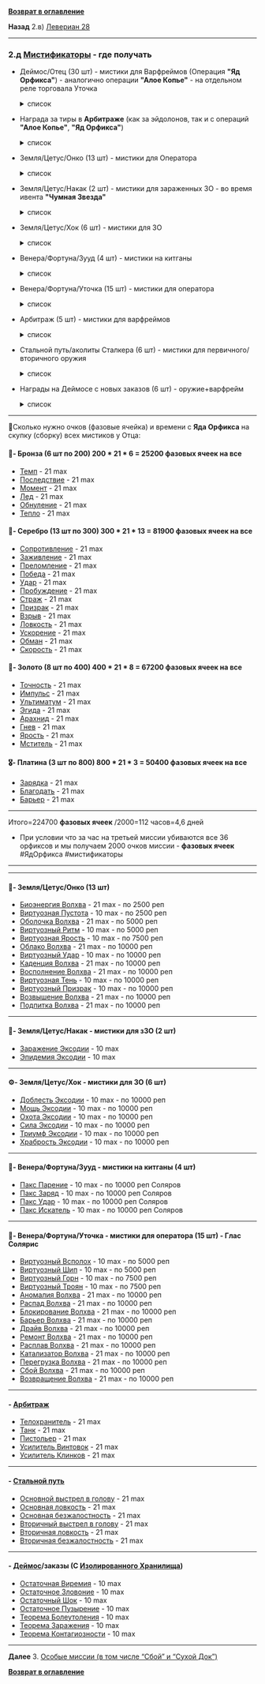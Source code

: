 **[Возврат в оглавление](index.md)**

**Назад**  2.в) [Левериан 28](02_c.md)
***
### 2.д [Мистификаторы](https://warframe.fandom.com/ru/wiki/%D0%9C%D0%B8%D1%81%D1%82%D0%B8%D1%84%D0%B8%D0%BA%D0%B0%D1%82%D0%BE%D1%80%D1%8B) - где получать

* Деймос/Отец (30 шт)   - мистики для Варфреймов (Операция **"Яд Орфикса"**)  - аналогично операции **"Алое Копье"** - на отдельном реле торговала Уточка
    <details>
         <summary> список </summary>
          
        🥉- Бронза 6 шт
        Темп              
        Последствие       
        Момент            
        Лед              
        Обнуление         
        Тепло             
        🥈- Серебро 13 шт
        Сопротивление     
        Заживление        
        Преломление       
        Победа            
        Удар              
        Пробуждение       
        Страж             
        Призрак           
        Взрыв             
        Ловкость          
        Ускорение         
        Обман             
        Скорость          
        🥇- Золото 8 шт 
        Точность          
        Импульс           
        Ультиматум        
        Эгида             
        Арахнид           
        Гнев              
        Ярость            
        Мститель          
        🎖- Платина  3 шт
        Зарядка           
        Благодать         
        Барьер            
    </details>

* Награда за тиры в **Арбитраже** (как за эйдолонов, так и с операций **"Алое Копье"**, **"Яд Орфикса"**)
    <details>
         <summary> список </summary>
        
        Телохранитель
        Танк
        Пистольер
        Усилитель Винтовок
        Усилитель Клинков
    </details>

* Земля/Цетус/Онко  (13 шт) - мистики для Оператора 
    <details>
         <summary> список </summary>

        Биоэнергия Волхва 
        Виртуозная Пустота
        Оболочка Волхва
        Виртуозный Ритм
        Виртуозная Ярость
        Облако Волхва
        Виртуозный Удар 
        Каденция Волхва
        Восполнение Волхва
        Виртуозная Тень
        Виртуозный Призрак 
        Возвышение Волхва
        Подпитка Волхва      

    </details>
* Земля/Цетус/Накак (2 шт) - мистики для зараженных ЗО - во время ивента **"Чумная Звезда"**
    <details>
         <summary> список </summary>

            Заражение Эксодии
            Эпидемия Эксодии
    </details>
* Земля/Цетус/Хок   (6 шт)    - мистики для ЗО 
    <details>
         <summary> список </summary>

          Доблесть Эксодии
          Мощь Эксодии
          Охота Эксодии
          Сила Эксодии 
          Триумф Эксодии 
          Храбрость Эксодии  
    </details>


* Венера/Фортуна/Зууд (4 шт) - мистики на китганы 
    <details>
         <summary> список </summary>

        Пакс Парение
        Пакс Заряд
        Пакс Удар
        Пакс Искатель   
            
    </details>

* Венера/Фортуна/Уточка (15 шт) - мистики для оператора
    <details>
         <summary> список </summary>

            Виртуозный Всполох
            Виртуозный Шип
            Виртуозный Горн
            Виртуозный Троян
            Аномалия Волхва
            Распад Волхва
            Блокирование Волхва
            Барьер Волхва
            Драйв Волхва
            Ремонт Волхва
            Расплав Волхва
            Катализатор Волхва
            Перегрузка Волхва
            Сбой Волхва
            Возвращение Волхва          
            
    </details>

* Арбитраж (5 шт)           - мистики для варфреймов
    <details>
         <summary> список </summary>

            Телохранитель
            Танк
            Пистольер
            Усилитель Винтовок	
            Усилитель Клинков             
            
    </details>

* Стальной путь/аколиты Сталкера (6 шт)           - мистики для первичного/вторичного оружия
    <details>
         <summary> список </summary>

            Основной выстрел в голову
            Основная ловкость
            Основная безжалостность
            Вторичный выстрел в голову
            Вторичная ловкость
            Вторичная безжалостность            
            
    </details>

* Награды на Деймосе с новых заказов (6 шт) - оружие+варфрейм
    <details>
         <summary> список </summary>

            Остаточная Виремия
            Остаточное Зловоние
            Остаточный Шок
            Остаточное Пузырение
            Теорема Болеутоления
            Теорема Заражения
            Теорема Контагиозности            
            
    </details>

***

🏦Сколько нужно очков (фазовые ячейка) и времени с **Яда Орфикса** на скупку (сборку) всех мистиков у Отца:
#### 🥉- Бронза (6 шт по 200) 200 * 21 * 6 = 25200 фазовых ячеек на все
* [Темп](https://warframe.fandom.com/ru/wiki/%D0%9C%D0%B8%D1%81%D1%82%D0%B8%D1%87%D0%B5%D1%81%D0%BA%D0%B8%D0%B9_%D0%A2%D0%B5%D0%BC%D0%BF)              - 21 max
* [Последствие](https://warframe.fandom.com/ru/wiki/%D0%9C%D0%B8%D1%81%D1%82%D0%B8%D1%87%D0%B5%D1%81%D0%BA%D0%BE%D0%B5_%D0%9F%D0%BE%D1%81%D0%BB%D0%B5%D0%B4%D1%81%D1%82%D0%B2%D0%B8%D0%B5)       - 21 max
* [Момент](https://warframe.fandom.com/ru/wiki/%D0%9C%D0%B8%D1%81%D1%82%D0%B8%D1%87%D0%B5%D1%81%D0%BA%D0%B8%D0%B9_%D0%9C%D0%BE%D0%BC%D0%B5%D0%BD%D1%82)            - 21 max
* [Лед](https://warframe.fandom.com/ru/wiki/%D0%9C%D0%B8%D1%81%D1%82%D0%B8%D1%87%D0%B5%D1%81%D0%BA%D0%B8%D0%B9_%D0%9B%D1%91%D0%B4)               - 21 max
* [Обнуление](https://warframe.fandom.com/ru/wiki/%D0%9C%D0%B8%D1%81%D1%82%D0%B8%D1%87%D0%B5%D1%81%D0%BA%D0%BE%D0%B5_%D0%9E%D0%B1%D0%BD%D1%83%D0%BB%D0%B5%D0%BD%D0%B8%D0%B5)         - 21 max
* [Тепло](https://warframe.fandom.com/ru/wiki/%D0%9C%D0%B8%D1%81%D1%82%D0%B8%D1%87%D0%B5%D1%81%D0%BA%D0%BE%D0%B5_%D0%A2%D0%B5%D0%BF%D0%BB%D0%BE)             - 21 max
#### 🥈- Серебро (13 шт по 300) 300 * 21 * 13 = 81900 фазовых ячеек на все
* [Сопротивление](https://warframe.fandom.com/ru/wiki/%D0%9C%D0%B8%D1%81%D1%82%D0%B8%D1%87%D0%B5%D1%81%D0%BA%D0%BE%D0%B5_%D0%A1%D0%BE%D0%BF%D1%80%D0%BE%D1%82%D0%B8%D0%B2%D0%BB%D0%B5%D0%BD%D0%B8%D0%B5)     - 21 max
* [Заживление](https://warframe.fandom.com/ru/wiki/%D0%9C%D0%B8%D1%81%D1%82%D0%B8%D1%87%D0%B5%D1%81%D0%BA%D0%BE%D0%B5_%D0%97%D0%B0%D0%B6%D0%B8%D0%B2%D0%BB%D0%B5%D0%BD%D0%B8%D0%B5)        - 21 max
* [Преломление](https://warframe.fandom.com/ru/wiki/%D0%9C%D0%B8%D1%81%D1%82%D0%B8%D1%87%D0%B5%D1%81%D0%BA%D0%BE%D0%B5_%D0%9F%D1%80%D0%B5%D0%BB%D0%BE%D0%BC%D0%BB%D0%B5%D0%BD%D0%B8%D0%B5)       - 21 max
* [Победа](https://warframe.fandom.com/ru/wiki/%D0%9C%D0%B8%D1%81%D1%82%D0%B8%D1%87%D0%B5%D1%81%D0%BA%D0%B0%D1%8F_%D0%9F%D0%BE%D0%B1%D0%B5%D0%B4%D0%B0)            - 21 max
* [Удар](https://warframe.fandom.com/ru/wiki/%D0%9C%D0%B8%D1%81%D1%82%D0%B8%D1%87%D0%B5%D1%81%D0%BA%D0%B8%D0%B9_%D0%A3%D0%B4%D0%B0%D1%80)              - 21 max
* [Пробуждение](https://warframe.fandom.com/ru/wiki/%D0%9C%D0%B8%D1%81%D1%82%D0%B8%D1%87%D0%B5%D1%81%D0%BA%D0%BE%D0%B5_%D0%9F%D1%80%D0%BE%D0%B1%D1%83%D0%B6%D0%B4%D0%B5%D0%BD%D0%B8%D0%B5)       - 21 max
* [Страж](https://warframe.fandom.com/ru/wiki/%D0%9C%D0%B8%D1%81%D1%82%D0%B8%D1%87%D0%B5%D1%81%D0%BA%D0%B8%D0%B9_%D0%A1%D1%82%D1%80%D0%B0%D0%B6)             - 21 max
* [Призрак](https://warframe.fandom.com/ru/wiki/%D0%9C%D0%B8%D1%81%D1%82%D0%B8%D1%87%D0%B5%D1%81%D0%BA%D0%B8%D0%B9_%D0%9F%D1%80%D0%B8%D0%B7%D1%80%D0%B0%D0%BA)           - 21 max
* [Взрыв](https://warframe.fandom.com/ru/wiki/%D0%9C%D0%B8%D1%81%D1%82%D0%B8%D1%87%D0%B5%D1%81%D0%BA%D0%B8%D0%B9_%D0%92%D0%B7%D1%80%D1%8B%D0%B2)             - 21 max
* [Ловкость](https://warframe.fandom.com/ru/wiki/%D0%9C%D0%B8%D1%81%D1%82%D0%B8%D1%87%D0%B5%D1%81%D0%BA%D0%B0%D1%8F_%D0%9B%D0%BE%D0%B2%D0%BA%D0%BE%D1%81%D1%82%D1%8C)          - 21 max
* [Ускорение](https://warframe.fandom.com/ru/wiki/%D0%9C%D0%B8%D1%81%D1%82%D0%B8%D1%87%D0%B5%D1%81%D0%BA%D0%BE%D0%B5_%D0%A3%D1%81%D0%BA%D0%BE%D1%80%D0%B5%D0%BD%D0%B8%D0%B5)         - 21 max
* [Обман](https://warframe.fandom.com/ru/wiki/%D0%9C%D0%B8%D1%81%D1%82%D0%B8%D1%87%D0%B5%D1%81%D0%BA%D0%B8%D0%B9_%D0%9E%D0%B1%D0%BC%D0%B0%D0%BD)             - 21 max
* [Скорость](https://warframe.fandom.com/ru/wiki/%D0%9C%D0%B8%D1%81%D1%82%D0%B8%D1%87%D0%B5%D1%81%D0%BA%D0%B0%D1%8F_%D0%A1%D0%BA%D0%BE%D1%80%D0%BE%D1%81%D1%82%D1%8C)          - 21 max
#### 🥇- Золото (8 шт по 400) 400 * 21 * 8 = 67200 фазовых ячеек на все
* [Точность](https://warframe.fandom.com/ru/wiki/%D0%9C%D0%B8%D1%81%D1%82%D0%B8%D1%87%D0%B5%D1%81%D0%BA%D0%B0%D1%8F_%D0%A2%D0%BE%D1%87%D0%BD%D0%BE%D1%81%D1%82%D1%8C)          - 21 max
* [Импульс](https://warframe.fandom.com/ru/wiki/%D0%9C%D0%B8%D1%81%D1%82%D0%B8%D1%87%D0%B5%D1%81%D0%BA%D0%B8%D0%B9_%D0%98%D0%BC%D0%BF%D1%83%D0%BB%D1%8C%D1%81)           - 21 max
* [Ультиматум](https://warframe.fandom.com/ru/wiki/%D0%9C%D0%B8%D1%81%D1%82%D0%B8%D1%87%D0%B5%D1%81%D0%BA%D0%B8%D0%B9_%D0%A3%D0%BB%D1%8C%D1%82%D0%B8%D0%BC%D0%B0%D1%82%D1%83%D0%BC)        - 21 max
* [Эгида](https://warframe.fandom.com/ru/wiki/%D0%9C%D0%B8%D1%81%D1%82%D0%B8%D1%87%D0%B5%D1%81%D0%BA%D0%B0%D1%8F_%D0%AD%D0%B3%D0%B8%D0%B4%D0%B0)             - 21 max
* [Арахнид](https://warframe.fandom.com/ru/wiki/%D0%9C%D0%B8%D1%81%D1%82%D0%B8%D1%87%D0%B5%D1%81%D0%BA%D0%B8%D0%B9_%D0%90%D1%80%D0%B0%D1%85%D0%BD%D0%B8%D0%B4)           - 21 max
* [Гнев](https://warframe.fandom.com/ru/wiki/%D0%9C%D0%B8%D1%81%D1%82%D0%B8%D1%87%D0%B5%D1%81%D0%BA%D0%B8%D0%B9_%D0%93%D0%BD%D0%B5%D0%B2)              - 21 max
* [Ярость](https://warframe.fandom.com/ru/wiki/%D0%9C%D0%B8%D1%81%D1%82%D0%B8%D1%87%D0%B5%D1%81%D0%BA%D0%B0%D1%8F_%D0%AF%D1%80%D0%BE%D1%81%D1%82%D1%8C)            - 21 max
* [Мститель](https://warframe.fandom.com/ru/wiki/%D0%9C%D0%B8%D1%81%D1%82%D0%B8%D1%87%D0%B5%D1%81%D0%BA%D0%B8%D0%B9_%D0%9C%D1%81%D1%82%D0%B8%D1%82%D0%B5%D0%BB%D1%8C)          - 21 max
#### 🎖- Платина  (3 шт по 800) 800 * 21 * 3 = 50400 фазовых ячеек на все
* [Зарядка](https://warframe.fandom.com/ru/wiki/%D0%9C%D0%B8%D1%81%D1%82%D0%B8%D1%87%D0%B5%D1%81%D0%BA%D0%B0%D1%8F_%D0%97%D0%B0%D1%80%D1%8F%D0%B4%D0%BA%D0%B0)           - 21 max
* [Благодать](https://warframe.fandom.com/ru/wiki/%D0%9C%D0%B8%D1%81%D1%82%D0%B8%D1%87%D0%B5%D1%81%D0%BA%D0%B0%D1%8F_%D0%91%D0%BB%D0%B0%D0%B3%D0%BE%D0%B4%D0%B0%D1%82%D1%8C)         - 21 max
* [Барьер](https://warframe.fandom.com/ru/wiki/%D0%9C%D0%B8%D1%81%D1%82%D0%B8%D1%87%D0%B5%D1%81%D0%BA%D0%B8%D0%B9_%D0%91%D0%B0%D1%80%D1%8C%D0%B5%D1%80)            - 21 max
***
Итого=224700 **фазовых ячеек**
/2000=112 часов=4,6 дней
* При условии что за час на третьей миссии убиваются все 36 орфиксов и мы получаем 2000 очков миссии - **фазовых ячеек**
#ЯдОрфикса #мистификаторы
***
***

#### 💎- Земля/Цетус/Онко (13 шт)
* [Биоэнергия Волхва](https://warframe.fandom.com/ru/wiki/%D0%91%D0%B8%D0%BE%D1%8D%D0%BD%D0%B5%D1%80%D0%B3%D0%B8%D1%8F_%D0%92%D0%BE%D0%BB%D1%85%D0%B2%D0%B0)     - 21 max  - по 2500 реп 
* [Виртуозная Пустота](https://warframe.fandom.com/ru/wiki/%D0%92%D0%B8%D1%80%D1%82%D1%83%D0%BE%D0%B7%D0%BD%D0%B0%D1%8F_%D0%9F%D1%83%D1%81%D1%82%D0%BE%D1%82%D0%B0)    -  10 max  - по 2500 реп 
* [Оболочка Волхва](https://warframe.fandom.com/ru/wiki/%D0%9E%D0%B1%D0%BE%D0%BB%D0%BE%D1%87%D0%BA%D0%B0_%D0%92%D0%BE%D0%BB%D1%85%D0%B2%D0%B0)       - 21 max  - по 5000 реп 
* [Виртуозный Ритм](https://warframe.fandom.com/ru/wiki/%D0%92%D0%B8%D1%80%D1%82%D1%83%D0%BE%D0%B7%D0%BD%D1%8B%D0%B9_%D0%A0%D0%B8%D1%82%D0%BC)       -  10 max  - по 5000 реп 
* [Виртуозная Ярость](https://warframe.fandom.com/ru/wiki/%D0%92%D0%B8%D1%80%D1%82%D1%83%D0%BE%D0%B7%D0%BD%D0%B0%D1%8F_%D0%AF%D1%80%D0%BE%D1%81%D1%82%D1%8C)     -  10 max  - по 7500 реп 
* [Облако Волхва](https://warframe.fandom.com/ru/wiki/%D0%9E%D0%B1%D0%BB%D0%B0%D0%BA%D0%BE_%D0%92%D0%BE%D0%BB%D1%85%D0%B2%D0%B0)         - 21 max  - по 10000 реп 
* [Виртуозный Удар](https://warframe.fandom.com/ru/wiki/%D0%92%D0%B8%D1%80%D1%82%D1%83%D0%BE%D0%B7%D0%BD%D1%8B%D0%B9_%D0%A3%D0%B4%D0%B0%D1%80)       -  10 max  - по 10000 реп 
* [Каденция Волхва](https://warframe.fandom.com/ru/wiki/%D0%9A%D0%B0%D0%B4%D0%B5%D0%BD%D1%86%D0%B8%D1%8F_%D0%92%D0%BE%D0%BB%D1%85%D0%B2%D0%B0)       - 21 max  - по 10000 реп 
* [Восполнение Волхва](https://warframe.fandom.com/ru/wiki/%D0%92%D0%BE%D1%81%D0%BF%D0%BE%D0%BB%D0%BD%D0%B5%D0%BD%D0%B8%D0%B5_%D0%92%D0%BE%D0%BB%D1%85%D0%B2%D0%B0)    - 21 max  - по 10000 реп 
* [Виртуозная Тень](https://warframe.fandom.com/ru/wiki/%D0%92%D0%B8%D1%80%D1%82%D1%83%D0%BE%D0%B7%D0%BD%D0%B0%D1%8F_%D0%A2%D0%B5%D0%BD%D1%8C)       -  10 max  - по 10000 реп 
* [Виртуозный Призрак](https://warframe.fandom.com/ru/wiki/%D0%92%D0%B8%D1%80%D1%82%D1%83%D0%BE%D0%B7%D0%BD%D1%8B%D0%B9_%D0%9F%D1%80%D0%B8%D0%B7%D1%80%D0%B0%D0%BA)    -  10 max  - по 10000 реп 
* [Возвышение Волхва](https://warframe.fandom.com/ru/wiki/%D0%92%D0%BE%D0%B7%D0%B2%D1%8B%D1%88%D0%B5%D0%BD%D0%B8%D0%B5_%D0%92%D0%BE%D0%BB%D1%85%D0%B2%D0%B0)     - 21 max  - по 10000 реп 
* [Подпитка Волхва](https://warframe.fandom.com/ru/wiki/%D0%9F%D0%BE%D0%B4%D0%BF%D0%B8%D1%82%D0%BA%D0%B0_%D0%92%D0%BE%D0%BB%D1%85%D0%B2%D0%B0)       - 21 max  - по 10000 реп 
***
#### 🦠- Земля/Цетус/Накак - мистики для зЗО (2 шт)
* [Заражение Эксодии](https://warframe.fandom.com/ru/wiki/%D0%97%D0%B0%D1%80%D0%B0%D0%B6%D0%B5%D0%BD%D0%B8%D0%B5_%D0%AD%D0%BA%D1%81%D0%BE%D0%B4%D0%B8%D0%B8)     - 10 max
* [Эпидемия Эксодии](https://warframe.fandom.com/ru/wiki/%D0%AD%D0%BF%D0%B8%D0%B4%D0%B5%D0%BC%D0%B8%D1%8F_%D0%AD%D0%BA%D1%81%D0%BE%D0%B4%D0%B8%D0%B8)      - 10 max
***
#### ⚙️- Земля/Цетус/Хок - мистики для ЗО (6 шт)
* [Доблесть Эксодии](https://warframe.fandom.com/ru/wiki/%D0%94%D0%BE%D0%B1%D0%BB%D0%B5%D1%81%D1%82%D1%8C_%D0%AD%D0%BA%D1%81%D0%BE%D0%B4%D0%B8%D0%B8)      - 10 max   - по 10000 реп 
* [Мощь Эксодии](https://warframe.fandom.com/ru/wiki/%D0%9C%D0%BE%D1%89%D1%8C_%D0%AD%D0%BA%D1%81%D0%BE%D0%B4%D0%B8%D0%B8)          - 10 max   - по 10000 реп 
* [Охота Эксодии](https://warframe.fandom.com/ru/wiki/%D0%9E%D1%85%D0%BE%D1%82%D0%B0_%D0%AD%D0%BA%D1%81%D0%BE%D0%B4%D0%B8%D0%B8)         - 10 max   - по 10000 реп 
* [Сила Эксодии](https://warframe.fandom.com/ru/wiki/%D0%A1%D0%B8%D0%BB%D0%B0_%D0%AD%D0%BA%D1%81%D0%BE%D0%B4%D0%B8%D0%B8)          - 10 max   - по 10000 реп 
* [Триумф Эксодии](https://warframe.fandom.com/ru/wiki/%D0%A2%D1%80%D0%B8%D1%83%D0%BC%D1%84_%D0%AD%D0%BA%D1%81%D0%BE%D0%B4%D0%B8%D0%B8)        - 10 max   - по 10000 реп 
* [Храбрость Эксодии](https://warframe.fandom.com/ru/wiki/%D0%A5%D1%80%D0%B0%D0%B1%D1%80%D0%BE%D1%81%D1%82%D1%8C_%D0%AD%D0%BA%D1%81%D0%BE%D0%B4%D0%B8%D0%B8)     - 10 max   - по 10000 реп 
***
#### 🧿- Венера/Фортуна/Зууд - мистики на китганы (4 шт)
* [Пакс Парение](https://warframe.fandom.com/ru/wiki/%D0%9F%D0%B0%D0%BA%D1%81_%D0%9F%D0%B0%D1%80%D0%B5%D0%BD%D0%B8%D0%B5)          - 10 max   - по 10000 реп Соляров
* [Пакс Заряд](https://warframe.fandom.com/ru/wiki/%D0%9F%D0%B0%D0%BA%D1%81_%D0%97%D0%B0%D1%80%D1%8F%D0%B4)            - 10 max   - по 10000 реп Соляров
* [Пакс Удар](https://warframe.fandom.com/ru/wiki/%D0%9F%D0%B0%D0%BA%D1%81_%D0%A3%D0%B4%D0%B0%D1%80)             - 10 max   - по 10000 реп Соляров
* [Пакс Искатель](https://warframe.fandom.com/ru/wiki/%D0%9F%D0%B0%D0%BA%D1%81_%D0%98%D1%81%D0%BA%D0%B0%D1%82%D0%B5%D0%BB%D1%8C)         - 10 max   - по 10000 реп Соляров
***
#### 🗼- Венера/Фортуна/Уточка - мистики для оператора (15 шт) -  Глас Солярис
* [Виртуозный Всполох](https://warframe.fandom.com/ru/wiki/%D0%92%D0%B8%D1%80%D1%82%D1%83%D0%BE%D0%B7%D0%BD%D1%8B%D0%B9_%D0%92%D1%81%D0%BF%D0%BE%D0%BB%D0%BE%D1%85)    - 10 max  - по 5000 реп
* [Виртуозный Шип](https://warframe.fandom.com/ru/wiki/%D0%92%D0%B8%D1%80%D1%82%D1%83%D0%BE%D0%B7%D0%BD%D1%8B%D0%B9_%D0%A8%D0%B8%D0%BF)        - 10 max  - по 5000 реп
* [Виртуозный Горн](https://warframe.fandom.com/ru/wiki/%D0%92%D0%B8%D1%80%D1%82%D1%83%D0%BE%D0%B7%D0%BD%D1%8B%D0%B9_%D0%93%D0%BE%D1%80%D0%BD)       - 10 max  - по 7500 реп
* [Виртуозный Троян](https://warframe.fandom.com/ru/wiki/%D0%92%D0%B8%D1%80%D1%82%D1%83%D0%BE%D0%B7%D0%BD%D1%8B%D0%B9_%D0%A2%D1%80%D0%BE%D1%8F%D0%BD)      - 10 max  - по 7500 реп
* [Аномалия Волхва](https://warframe.fandom.com/ru/wiki/%D0%90%D0%BD%D0%BE%D0%BC%D0%B0%D0%BB%D0%B8%D1%8F_%D0%92%D0%BE%D0%BB%D1%85%D0%B2%D0%B0)       - 21 max  - по 10000 реп 
* [Распад Волхва](https://warframe.fandom.com/ru/wiki/%D0%A0%D0%B0%D1%81%D0%BF%D0%B0%D0%B4_%D0%92%D0%BE%D0%BB%D1%85%D0%B2%D0%B0)         - 21 max  - по 10000 реп
* [Блокирование Волхва](https://warframe.fandom.com/ru/wiki/%D0%91%D0%BB%D0%BE%D0%BA%D0%B8%D1%80%D0%BE%D0%B2%D0%B0%D0%BD%D0%B8%D0%B5_%D0%92%D0%BE%D0%BB%D1%85%D0%B2%D0%B0)   - 21 max  - по 10000 реп
* [Барьер Волхва](https://warframe.fandom.com/ru/wiki/%D0%91%D0%B0%D1%80%D1%8C%D0%B5%D1%80_%D0%92%D0%BE%D0%BB%D1%85%D0%B2%D0%B0)         - 21 max  - по 10000 реп
* [Драйв Волхва](https://warframe.fandom.com/ru/wiki/%D0%94%D1%80%D0%B0%D0%B9%D0%B2_%D0%92%D0%BE%D0%BB%D1%85%D0%B2%D0%B0)          - 21 max  - по 10000 реп
* [Ремонт Волхва](https://warframe.fandom.com/ru/wiki/%D0%A0%D0%B5%D0%BC%D0%BE%D0%BD%D1%82_%D0%92%D0%BE%D0%BB%D1%85%D0%B2%D0%B0)         - 21 max  - по 10000 реп
* [Расплав Волхва](https://warframe.fandom.com/ru/wiki/%D0%A0%D0%B0%D1%81%D0%BF%D0%BB%D0%B0%D0%B2_%D0%92%D0%BE%D0%BB%D1%85%D0%B2%D0%B0)        - 21 max  - по 10000 реп
* [Катализатор Волхва](https://warframe.fandom.com/ru/wiki/%D0%9A%D0%B0%D1%82%D0%B0%D0%BB%D0%B8%D0%B7%D0%B0%D1%82%D0%BE%D1%80_%D0%92%D0%BE%D0%BB%D1%85%D0%B2%D0%B0)    - 21 max  - по 10000 реп
* [Перегрузка Волхва](https://warframe.fandom.com/ru/wiki/%D0%9F%D0%B5%D1%80%D0%B5%D0%B3%D1%80%D1%83%D0%B7%D0%BA%D0%B0_%D0%92%D0%BE%D0%BB%D1%85%D0%B2%D0%B0)     - 21 max  - по 10000 реп
* [Сбой Волхва](https://warframe.fandom.com/ru/wiki/%D0%A1%D0%B1%D0%BE%D0%B9_%D0%92%D0%BE%D0%BB%D1%85%D0%B2%D0%B0)           - 21 max  - по 10000 реп
* [Возвращение Волхва](https://warframe.fandom.com/ru/wiki/%D0%92%D0%BE%D0%B7%D0%B2%D1%80%D0%B0%D1%89%D0%B5%D0%BD%D0%B8%D0%B5_%D0%92%D0%BE%D0%BB%D1%85%D0%B2%D0%B0)    - 21 max  - по 10000 реп
***
#### - [Арбитраж](https://warframe.fandom.com/ru/wiki/%D0%90%D1%80%D0%B1%D0%B8%D1%82%D1%80%D0%B0%D0%B6)
* [Телохранитель](https://warframe.fandom.com/ru/wiki/%D0%9C%D0%B8%D1%81%D1%82%D0%B8%D1%87%D0%B5%D1%81%D0%BA%D0%B8%D0%B9_%D0%A2%D0%B5%D0%BB%D0%BE%D1%85%D1%80%D0%B0%D0%BD%D0%B8%D1%82%D0%B5%D0%BB%D1%8C)		    - 21 max
* [Танк](https://warframe.fandom.com/ru/wiki/%D0%9C%D0%B8%D1%81%D1%82%D0%B8%D1%87%D0%B5%D1%81%D0%BA%D0%B8%D0%B9_%D0%A2%D0%B0%D0%BD%D0%BA)	                - 21 max
* [Пистольер](https://warframe.fandom.com/ru/wiki/%D0%9C%D0%B8%D1%81%D1%82%D0%B8%D1%87%D0%B5%D1%81%D0%BA%D0%B8%D0%B9_%D0%9F%D0%B8%D1%81%D1%82%D0%BE%D0%BB%D1%8C%D0%B5%D1%80)		        - 21 max
* [Усилитель Винтовок](https://warframe.fandom.com/ru/wiki/%D0%9C%D0%B8%D1%81%D1%82%D0%B8%D1%87%D0%B5%D1%81%D0%BA%D0%B8%D0%B9_%D0%A3%D1%81%D0%B8%D0%BB%D0%B8%D1%82%D0%B5%D0%BB%D1%8C_%D0%92%D0%B8%D0%BD%D1%82%D0%BE%D0%B2%D0%BE%D0%BA)	- 21 max	
* [Усилитель Клинков](https://warframe.fandom.com/ru/wiki/%D0%9C%D0%B8%D1%81%D1%82%D0%B8%D1%87%D0%B5%D1%81%D0%BA%D0%B8%D0%B9_%D0%A3%D1%81%D0%B8%D0%BB%D0%B8%D1%82%D0%B5%D0%BB%D1%8C_%D0%9A%D0%BB%D0%B8%D0%BD%D0%BA%D0%BE%D0%B2)	    - 21 max	
***

#### - [Стальной путь](https://warframe.fandom.com/ru/wiki/%D0%A1%D1%82%D0%B0%D0%BB%D1%8C%D0%BD%D0%BE%D0%B9_%D0%9F%D1%83%D1%82%D1%8C)
* [Основной выстрел в голову](https://warframe.fandom.com/ru/wiki/%D0%9E%D1%81%D0%BD%D0%BE%D0%B2%D0%BD%D0%BE%D0%B9_%D0%92%D1%8B%D1%81%D1%82%D1%80%D0%B5%D0%BB_%D0%92_%D0%93%D0%BE%D0%BB%D0%BE%D0%B2%D1%83)    - 21 max	
* [Основная ловкость](https://warframe.fandom.com/ru/wiki/%D0%9E%D1%81%D0%BD%D0%BE%D0%B2%D0%BD%D0%B0%D1%8F_%D0%9B%D0%BE%D0%B2%D0%BA%D0%BE%D1%81%D1%82%D1%8C)    - 21 max	
* [Основная безжалостность](https://warframe.fandom.com/ru/wiki/%D0%9E%D1%81%D0%BD%D0%BE%D0%B2%D0%BD%D0%B0%D1%8F_%D0%91%D0%B5%D0%B7%D0%B6%D0%B0%D0%BB%D0%BE%D1%81%D1%82%D0%BD%D0%BE%D1%81%D1%82%D1%8C)    - 21 max	
* [Вторичный выстрел в голову](https://warframe.fandom.com/ru/wiki/%D0%92%D1%82%D0%BE%D1%80%D0%B8%D1%87%D0%BD%D1%8B%D0%B9_%D0%92%D1%8B%D1%81%D1%82%D1%80%D0%B5%D0%BB_%D0%92_%D0%93%D0%BE%D0%BB%D0%BE%D0%B2%D1%83)    - 21 max
* [Вторичная ловкость](https://warframe.fandom.com/ru/wiki/%D0%92%D1%82%D0%BE%D1%80%D0%B8%D1%87%D0%BD%D0%B0%D1%8F_%D0%9B%D0%BE%D0%B2%D0%BA%D0%BE%D1%81%D1%82%D1%8C)    - 21 max
* [Вторичная безжалостность](https://warframe.fandom.com/ru/wiki/%D0%92%D1%82%D0%BE%D1%80%D0%B8%D1%87%D0%BD%D0%B0%D1%8F_%D0%91%D0%B5%D0%B7%D0%B6%D0%B0%D0%BB%D0%BE%D1%81%D1%82%D0%BD%D0%BE%D1%81%D1%82%D1%8C)    - 21 max	
***

#### - **[Деймос](https://warframe.fandom.com/ru/wiki/%D0%94%D0%B5%D0%B9%D0%BC%D0%BE%D1%81)/заказы** (С [Изолированного Хранилища](https://warframe.fandom.com/ru/wiki/%D0%98%D0%B7%D0%BE%D0%BB%D0%B8%D1%80%D0%BE%D0%B2%D0%B0%D0%BD%D0%BD%D0%BE%D0%B5_%D0%A5%D1%80%D0%B0%D0%BD%D0%B8%D0%BB%D0%B8%D1%89%D0%B5))

* [Остаточная Виремия](https://warframe.fandom.com/ru/wiki/%D0%9E%D1%81%D1%82%D0%B0%D1%82%D0%BE%D1%87%D0%BD%D0%B0%D1%8F_%D0%92%D0%B8%D1%80%D0%B5%D0%BC%D0%B8%D1%8F)	- 10 max
* [Остаточное Зловоние](https://warframe.fandom.com/ru/wiki/%D0%9E%D1%81%D1%82%D0%B0%D1%82%D0%BE%D1%87%D0%BD%D0%BE%D0%B5_%D0%97%D0%BB%D0%BE%D0%B2%D0%BE%D0%BD%D0%B8%D0%B5)	- 10 max
* [Остаточный Шок](https://warframe.fandom.com/ru/wiki/%D0%9E%D1%81%D1%82%D0%B0%D1%82%D0%BE%D1%87%D0%BD%D1%8B%D0%B9_%D0%A8%D0%BE%D0%BA) 	- 10 max
* [Остаточное Пузырение](https://warframe.fandom.com/ru/wiki/%D0%9E%D1%81%D1%82%D0%B0%D1%82%D0%BE%D1%87%D0%BD%D0%BE%D0%B5_%D0%9F%D1%83%D0%B7%D1%8B%D1%80%D0%B5%D0%BD%D0%B8%D0%B5) 	- 10 max
* [Теорема Болеутоления](https://warframe.fandom.com/ru/wiki/%D0%A2%D0%B5%D0%BE%D1%80%D0%B5%D0%BC%D0%B0_%D0%91%D0%BE%D0%BB%D0%B5%D1%83%D1%82%D0%BE%D0%BB%D0%B5%D0%BD%D0%B8%D1%8F)	- 10 max
* [Теорема Заражения](https://warframe.fandom.com/ru/wiki/%D0%A2%D0%B5%D0%BE%D1%80%D0%B5%D0%BC%D0%B0_%D0%97%D0%B0%D1%80%D0%B0%D0%B6%D0%B5%D0%BD%D0%B8%D1%8F)	- 10 max
* [Теорема Контагиозности](https://warframe.fandom.com/ru/wiki/%D0%A2%D0%B5%D0%BE%D1%80%D0%B5%D0%BC%D0%B0_%D0%9A%D0%BE%D0%BD%D1%82%D0%B0%D0%B3%D0%B8%D0%BE%D0%B7%D0%BD%D0%BE%D1%81%D1%82%D0%B8) - 10 max

***
**Далее** 3. [Особые миссии (в том числе “Сбой” и “Сухой Док”)](03.md)

**[Возврат в оглавление](index.md)**